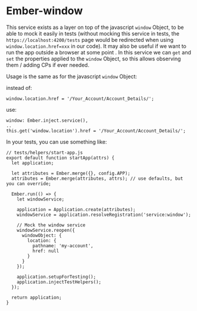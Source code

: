 # Ember-window

This service exists as a layer on top of the javascript `window` Object, to be able to mock it easily in tests (without mocking this service in tests, the `https://localhost:4200/tests` page would be redirected when using `window.location.href=xxx` in our code). It may also be useful if we want to run the app outside a browser at some point . In this service we can `get` and `set` the properties applied to the `window` Object, so this allows observing them / adding CPs if ever needed.

Usage is the same as for the javascript `window` Object:

instead of:

`````
window.location.href = '/Your_Account/Account_Details/';
`````

use:

`````
window: Ember.inject.service(),
..
this.get('window.location').href = '/Your_Account/Account_Details/';
`````

In your tests, you can use something like:

`````
// tests/helpers/start-app.js
export default function startApp(attrs) {
  let application;

  let attributes = Ember.merge({}, config.APP);
  attributes = Ember.merge(attributes, attrs); // use defaults, but you can override;

  Ember.run(() => {
    let windowService;

    application = Application.create(attributes);
    windowService = application.resolveRegistration('service:window');

    // Mock the window service
    windowService.reopen({
      windowObject: {
        location: {
          pathname: 'my-account',
          href: null
        }
      }
    });

    application.setupForTesting();
    application.injectTestHelpers();
  });

  return application;
}
`````

